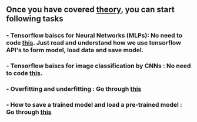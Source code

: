 ## Once you have covered [theory](https://github.com/shoryasethia/Next-Gen-Visual-Models/edit/main/Week1/Content), you can start following tasks


### - Tensorflow baiscs for Neural Networks (MLPs): No need to code [this](https://www.tensorflow.org/tutorials/quickstart/beginner). Just read and understand how we use tensorflow API's to form model, load data and save model.
### - Tensorflow baiscs for image classification by CNNs : No need to code [this](https://www.tensorflow.org/tutorials/images/cnn).
### - Overfitting and underfitting : Go through [this](https://www.tensorflow.org/tutorials/keras/overfit_and_underfit)
### - How to save a trained model and load a pre-trained model : Go through [this](https://www.tensorflow.org/tutorials/keras/save_and_load)
